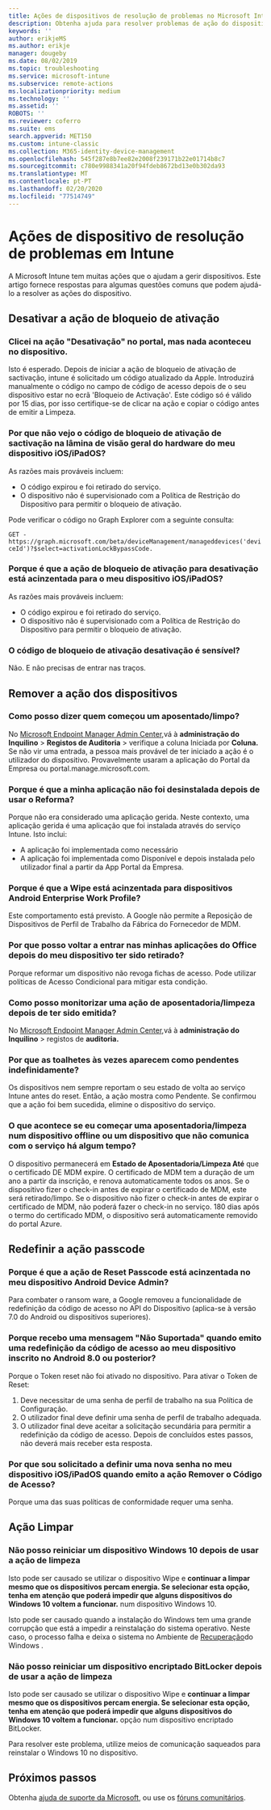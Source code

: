 ```yaml
---
title: Ações de dispositivos de resolução de problemas no Microsoft Intune - Azure Microsoft Docs
description: Obtenha ajuda para resolver problemas de ação do dispositivo.
keywords: ''
author: erikjeMS
ms.author: erikje
manager: dougeby
ms.date: 08/02/2019
ms.topic: troubleshooting
ms.service: microsoft-intune
ms.subservice: remote-actions
ms.localizationpriority: medium
ms.technology: ''
ms.assetid: ''
ROBOTS: ''
ms.reviewer: coferro
ms.suite: ems
search.appverid: MET150
ms.custom: intune-classic
ms.collection: M365-identity-device-management
ms.openlocfilehash: 545f287e8b7ee82e2008f239171b22e01714b8c7
ms.sourcegitcommit: c780e9988341a20f94fdeb8672bd13e0b302da93
ms.translationtype: MT
ms.contentlocale: pt-PT
ms.lasthandoff: 02/20/2020
ms.locfileid: "77514749"
---
```

# <a name="troubleshoot-device-actions-in-intune"></a>Ações de dispositivo de resolução de problemas em Intune

A Microsoft Intune tem muitas ações que o ajudam a gerir dispositivos. Este artigo fornece respostas para algumas questões comuns que podem ajudá-lo a resolver as ações do dispositivo.

## <a name="disable-activation-lock-action"></a>Desativar a ação de bloqueio de ativação

### <a name="i-clicked-the-disable-activation-lock-action-in-the-portal-but-nothing-happened-on-the-device"></a>Clicei na ação "Desativação" no portal, mas nada aconteceu no dispositivo.
Isto é esperado. Depois de iniciar a ação de bloqueio de ativação de sactivação, intune é solicitado um código atualizado da Apple. Introduzirá manualmente o código no campo de código de acesso depois de o seu dispositivo estar no ecrã 'Bloqueio de Activação'. Este código só é válido por 15 dias, por isso certifique-se de clicar na ação e copiar o código antes de emitir a Limpeza.

### <a name="why-dont-i-see-the-disable-activation-lock-code-in-the-hardware-overview-blade-of-my-iosipados-device"></a>Por que não vejo o código de bloqueio de ativação de sactivação na lâmina de visão geral do hardware do meu dispositivo iOS/iPadOS?
As razões mais prováveis incluem:
- O código expirou e foi retirado do serviço.
- O dispositivo não é supervisionado com a Política de Restrição do Dispositivo para permitir o bloqueio de ativação.

Pode verificar o código no Graph Explorer com a seguinte consulta:

```GET - https://graph.microsoft.com/beta/deviceManagement/manageddevices('deviceId')?$select=activationLockBypassCode.```

### <a name="why-is-the-disable-activation-lock-action-greyed-out-for-my-iosipados-device"></a>Porque é que a ação de bloqueio de ativação para desativação está acinzentada para o meu dispositivo iOS/iPadOS?
As razões mais prováveis incluem: 
- O código expirou e foi retirado do serviço.
- O dispositivo não é supervisionado com a Política de Restrição do Dispositivo para permitir o bloqueio de ativação.

### <a name="is-the-disable-activation-lock-code-case-sensitive"></a>O código de bloqueio de ativação desativação é sensível?
Não. E não precisas de entrar nas traços.

## <a name="remove-devices-action"></a>Remover a ação dos dispositivos

### <a name="how-do-i-tell-who-started-a-retirewipe"></a>Como posso dizer quem começou um aposentado/limpo?
No [Microsoft Endpoint Manager Admin Center,](https://go.microsoft.com/fwlink/?linkid=2109431)vá à **administração do Inquilino** > **Registos de Auditoria** > verifique a coluna Iniciada por **Coluna.**
Se não vir uma entrada, a pessoa mais provável de ter iniciado a ação é o utilizador do dispositivo. Provavelmente usaram a aplicação do Portal da Empresa ou portal.manage.microsoft.com.

### <a name="why-wasnt-my-application-uninstalled-after-using-retire"></a>Porque é que a minha aplicação não foi desinstalada depois de usar o Reforma?
Porque não era considerado uma aplicação gerida. Neste contexto, uma aplicação gerida é uma aplicação que foi instalada através do serviço Intune. Isto inclui:
- A aplicação foi implementada como necessário
- A aplicação foi implementada como Disponível e depois instalada pelo utilizador final a partir da App Portal da Empresa.

### <a name="why-is-wipe-grayed-out-for-android-enterprise-work-profile-devices"></a>Porque é que a Wipe está acinzentada para dispositivos Android Enterprise Work Profile?
Este comportamento está previsto. A Google não permite a Reposição de Dispositivos de Perfil de Trabalho da Fábrica do Fornecedor de MDM.

### <a name="why-can-i-sign-back-into-my-office-apps-after-my-device-was-retired"></a>Por que posso voltar a entrar nas minhas aplicações do Office depois do meu dispositivo ter sido retirado?
Porque reformar um dispositivo não revoga fichas de acesso. Pode utilizar políticas de Acesso Condicional para mitigar esta condição.

### <a name="how-can-i-monitor-a-retirewipe-action-after-it-was-issued"></a>Como posso monitorizar uma ação de aposentadoria/limpeza depois de ter sido emitida?
No [Microsoft Endpoint Manager Admin Center,](https://go.microsoft.com/fwlink/?linkid=2109431)vá à **administração do Inquilino** > registos de **auditoria.**

### <a name="why-do-wipes-sometimes-show-as-pending-indefinitely"></a>Por que as toalhetes às vezes aparecem como pendentes indefinidamente?
Os dispositivos nem sempre reportam o seu estado de volta ao serviço Intune antes do reset. Então, a ação mostra como Pendente. Se confirmou que a ação foi bem sucedida, elimine o dispositivo do serviço.

### <a name="what-happens-if-i-start-a-retirewipe-on-an-offline-device-or-a-device-that-hasnt-communicated-with-the-service-in-a-while"></a>O que acontece se eu começar uma aposentadoria/limpeza num dispositivo offline ou um dispositivo que não comunica com o serviço há algum tempo?
O dispositivo permanecerá em **Estado de Aposentadoria/Limpeza Até** que o certificado DE MDM expire. O certificado de MDM tem a duração de um ano a partir da inscrição, e renova automaticamente todos os anos. Se o dispositivo fizer o check-in antes de expirar o certificado de MDM, este será retirado/limpo. Se o dispositivo não fizer o check-in antes de expirar o certificado de MDM, não poderá fazer o check-in no serviço. 180 dias após o termo do certificado MDM, o dispositivo será automaticamente removido do portal Azure.


## <a name="reset-passcode-action"></a>Redefinir a ação passcode

### <a name="why-is-the-reset-passcode-action-greyed-out-on-my-android-device-admin-enrolled-device"></a>Porque é que a ação de Reset Passcode está acinzentada no meu dispositivo Android Device Admin?
Para combater o ransom ware, a Google removeu a funcionalidade de redefinição da código de acesso no API do Dispositivo (aplica-se à versão 7.0 do Android ou dispositivos superiores).

### <a name="why-do-i-get-a-not-supported-message-when-i-issue-a-passcode-reset-to-my-android-80-or-later-work-profile-enrolled-device"></a>Porque recebo uma mensagem "Não Suportada" quando emito uma redefinição da código de acesso ao meu dispositivo inscrito no Android 8.0 ou posterior?
Porque o Token reset não foi ativado no dispositivo. Para ativar o Token de Reset:
1. Deve necessitar de uma senha de perfil de trabalho na sua Política de Configuração.
2. O utilizador final deve definir uma senha de perfil de trabalho adequada.
3. O utilizador final deve aceitar a solicitação secundária para permitir a redefinição da código de acesso.
Depois de concluídos estes passos, não deverá mais receber esta resposta.

### <a name="why-am-i-prompted-to-set-a-new-passcode-on-my-iosipados-device-when-i-issue-the-remove-passcode-action"></a>Por que sou solicitado a definir uma nova senha no meu dispositivo iOS/iPadOS quando emito a ação Remover o Código de Acesso?
Porque uma das suas políticas de conformidade requer uma senha.


## <a name="wipe-action"></a>Ação Limpar

### <a name="i-cant-restart-a-windows-10-device-after-using-the-wipe-action"></a>Não posso reiniciar um dispositivo Windows 10 depois de usar a ação de limpeza
Isto pode ser causado se utilizar o dispositivo Wipe e **continuar a limpar mesmo que os dispositivos percam energia. Se selecionar esta opção, tenha em atenção que poderá impedir que alguns dispositivos do Windows 10 voltem a funcionar.** num dispositivo Windows 10.

Isto pode ser causado quando a instalação do Windows tem uma grande corrupção que está a impedir a reinstalação do sistema operativo. Neste caso, o processo falha e deixa o sistema no Ambiente de [Recuperação]( https://docs.microsoft.com/windows-hardware/manufacture/desktop/windows-recovery-environment--windows-re--technical-reference)do Windows .

### <a name="i-cant-restart-a-bitlocker-encrypted-device-after-using-the-wipe-action"></a>Não posso reiniciar um dispositivo encriptado BitLocker depois de usar a ação de limpeza
Isto pode ser causado se utilizar o dispositivo Wipe e **continuar a limpar mesmo que os dispositivos percam energia. Se selecionar esta opção, tenha em atenção que poderá impedir que alguns dispositivos do Windows 10 voltem a funcionar.** opção num dispositivo encriptado BitLocker.

Para resolver este problema, utilize meios de comunicação saqueados para reinstalar o Windows 10 no dispositivo.


## <a name="next-steps"></a>Próximos passos

Obtenha [ajuda de suporte da Microsoft](../fundamentals/get-support.md), ou use os [fóruns comunitários](https://social.technet.microsoft.com/Forums/en-US/home?category=microsoftintune).
